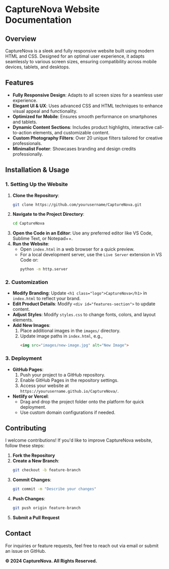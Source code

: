 # CaptureNova Website Documentation

## Overview
CaptureNova is a sleek and fully responsive website built using modern HTML and CSS. Designed for an optimal user experience, it adapts seamlessly to various screen sizes, ensuring compatibility across mobile devices, tablets, and desktops.

## Features
- **Fully Responsive Design**: Adapts to all screen sizes for a seamless user experience.
- **Elegant UI & UX**: Uses advanced CSS and HTML techniques to enhance visual appeal and functionality.
- **Optimized for Mobile**: Ensures smooth performance on smartphones and tablets.
- **Dynamic Content Sections**: Includes product highlights, interactive call-to-action elements, and customizable content.
- **Custom Photography Filters**: Over 20 unique filters tailored for creative professionals.
- **Minimalist Footer**: Showcases branding and design credits professionally.

## Installation & Usage
### 1. Setting Up the Website
1. **Clone the Repository**:
   ```sh
   git clone https://github.com/yourusername/CaptureNova.git
   ```
2. **Navigate to the Project Directory**:
   ```sh
   cd CaptureNova
   ```
3. **Open the Code in an Editor**:
   Use any preferred editor like VS Code, Sublime Text, or Notepad++.
4. **Run the Website**:
   - Open `index.html` in a web browser for a quick preview.
   - For a local development server, use the `Live Server` extension in VS Code or:
     ```sh
     python -m http.server
     ```

### 2. Customization
- **Modify Branding**: Update `<h1 class="logo">CaptureNova</h1>` in `index.html` to reflect your brand.
- **Edit Product Details**: Modify `<div id="features-section">` to update content.
- **Adjust Styles**: Modify `styles.css` to change fonts, colors, and layout elements.
- **Add New Images**:
  1. Place additional images in the `images/` directory.
  2. Update image paths in `index.html`, e.g.,
     ```html
     <img src="images/new-image.jpg" alt="New Image">
     ```

### 3. Deployment
- **GitHub Pages**:
  1. Push your project to a GitHub repository.
  2. Enable GitHub Pages in the repository settings.
  3. Access your website at `https://yourusername.github.io/CaptureNova/`.
- **Netlify or Vercel**:
  - Drag and drop the project folder onto the platform for quick deployment.
  - Use custom domain configurations if needed.

## Contributing
I welcome contributions! If you'd like to improve CaptureNova website, follow these steps:
1. **Fork the Repository**
2. **Create a New Branch**:
   ```sh
   git checkout -b feature-branch
   ```
3. **Commit Changes**:
   ```sh
   git commit -m "Describe your changes"
   ```
4. **Push Changes**:
   ```sh
   git push origin feature-branch
   ```
5. **Submit a Pull Request**

## Contact
For inquiries or feature requests, feel free to reach out via email or submit an issue on GitHub.

**© 2024 CaptureNova. All Rights Reserved.**

